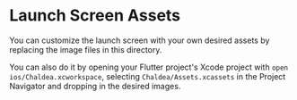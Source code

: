 # Launch Screen Assets

You can customize the launch screen with your own desired assets by replacing the image files in this directory.

You can also do it by opening your Flutter project's Xcode project with `open ios/Chaldea.xcworkspace`, selecting `Chaldea/Assets.xcassets` in the Project Navigator and dropping in the desired images.